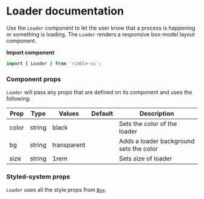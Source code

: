 # Loader documentation

Use the `Loader` component to let the user know that a process is happening or something is loading. The `Loader` renders a responsive box-model layout component.

**Import component**

```jsx
import { Loader } from 'rimble-ui';
```

<!-- STORY -->

### Component props

`Loader` will pass any props that are defined on its component and uses the following:

| Prop  | Type   | Values      | Default | Description                             |
| ----- | ------ | ----------- | ------- | --------------------------------------- |
| color | string | black       |         | Sets the color of the loader            |
| bg    | string | transparent |         | Adds a loader background sets the color |
| size  | string | 1rem        |         | Sets size of loader                     |

### Styled-system props

`Loader` uses all the style props from [`Box`](https://consensys.github.io/rimble-ui/?path=/story/components-layout-box--documentation).
